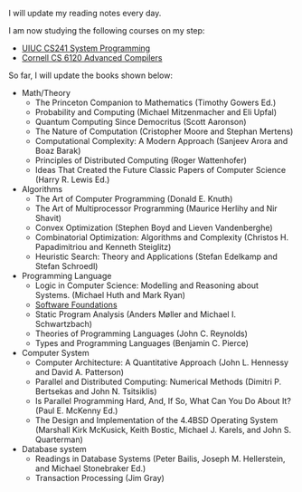 I will update my reading notes every day. 

I am now studying the following courses on my step:

* [UIUC CS241 System Programming](http://cs241.cs.illinois.edu/coursebook/index.html)
* [Cornell CS 6120 Advanced Compilers](https://www.cs.cornell.edu/courses/cs6120/2020fa/)




So far, I will update the books shown below:

* Math/Theory
    * The Princeton Companion to Mathematics (Timothy Gowers Ed.)
    * Probability and Computing (Michael Mitzenmacher and Eli Upfal)
    * Quantum Computing Since Democritus (Scott Aaronson)
    * The Nature of Computation (Cristopher Moore and Stephan Mertens)
    * Computational Complexity: A Modern Approach (Sanjeev Arora and Boaz Barak)
    * Principles of Distributed Computing (Roger Wattenhofer)
    * Ideas That Created the Future Classic Papers of Computer Science (Harry R. Lewis Ed.)
* Algorithms
    * The Art of Computer Programming (Donald E. Knuth)
    * The Art of Multiprocessor Programming (Maurice Herlihy and Nir Shavit)
    * Convex Optimization (Stephen Boyd and Lieven Vandenberghe)
    * Combinatorial Optimization: Algorithms and Complexity (Christos H. Papadimitriou and Kenneth Steiglitz)
    * Heuristic Search: Theory and Applications (Stefan Edelkamp and Stefan Schroedl)
* Programming Language
    * Logic in Computer Science: Modelling and Reasoning about Systems. (Michael Huth and Mark Ryan)
    * [Software Foundations](https://softwarefoundations.cis.upenn.edu/) 
    * Static Program Analysis (Anders Møller and Michael I. Schwartzbach)
    * Theories of Programming Languages (John C. Reynolds)
    * Types and Programming Languages (Benjamin C. Pierce)
* Computer System
    * Computer Architecture: A Quantitative Approach (John L. Hennessy and David A. Patterson)
    * Parallel and Distributed Computing: Numerical Methods (Dimitri P. Bertsekas and John N. Tsitsiklis)
    * Is Parallel Programming Hard, And, If So, What Can You Do About It? (Paul E. McKenny Ed.)
    * The Design and Implementation of the 4.4BSD Operating System (Marshall Kirk McKusick, Keith Bostic, Michael J. Karels, and John S. Quarterman)
* Database system
    * Readings in Database Systems (Peter Bailis, Joseph M. Hellerstein, and Michael Stonebraker Ed.)
    * Transaction Processing (Jim Gray)

